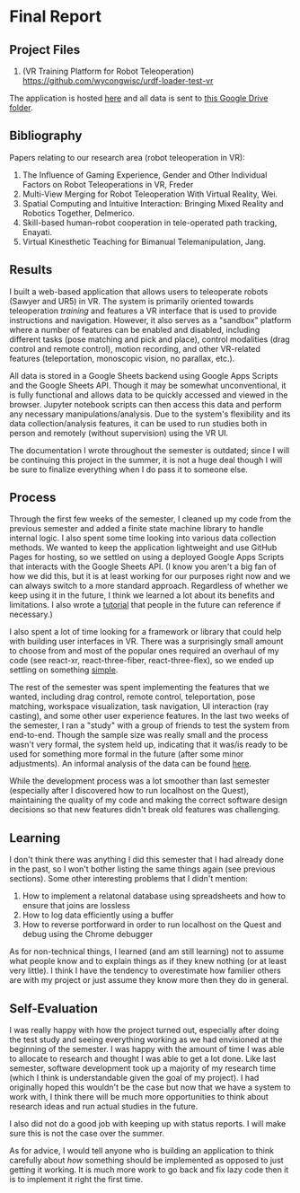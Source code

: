 # Final Report

## Project Files

1. (VR Training Platform for Robot Teleoperation) https://github.com/wycongwisc/urdf-loader-test-vr

The application is hosted [here](https://wycongwisc.github.io/urdf-loader-test-vr/) and all data is sent to [this Google Drive folder](https://drive.google.com/drive/folders/1T90hAXaHdQIh-kv27N346yu3MOC9gFvM?usp=sharing).

## Bibliography

Papers relating to our research area (robot teleoperation in VR):

1. The Influence of Gaming Experience, Gender and Other Individual Factors on Robot Teleoperations in VR, Freder
1. Multi-View Merging for Robot Teleoperation With Virtual Reality, Wei.
1. Spatial Computing and Intuitive Interaction: Bringing Mixed Reality and Robotics Together, Delmerico.
1. Skill-based human–robot cooperation in tele-operated path tracking, Enayati.
1. Virtual Kinesthetic Teaching for Bimanual Telemanipulation, Jang.


## Results

I built a web-based application that allows users to teleoperate robots (Sawyer and UR5) in VR. The system is primarily oriented towards teleoperation *training* and features a VR interface that is used to provide instructions and navigation. However, it also serves as a "sandbox" platform where a number of features can be enabled and disabled, including different tasks (pose matching and pick and place), control modalities (drag control and remote control), motion recording, and other VR-related features (teleportation, monoscopic vision, no parallax, etc.).

All data is stored in a Google Sheets backend using Google Apps Scripts and the Google Sheets API. Though it may be somewhat unconventional, it is fully functional and allows data to be quickly accessed and viewed in the browser. Jupyter notebook scripts can then access this data and perform any necessary manipulations/analysis. Due to the system's flexibility and its data collection/analysis features, it can be used to run studies both in person and remotely (without supervision) using the VR UI. 

The documentation I wrote throughout the semester is outdated; since I will be continuing this project in the summer, it is not a huge deal though I will be sure to finalize everything when I do pass it to someone else.

## Process

Through the first few weeks of the semester, I cleaned up my code from the previous semester and added a finite state machine library to handle internal logic. I also spent some time looking into various data collection methods. We wanted to keep the application lightweight and use GitHub Pages for hosting, so we settled on using a deployed Google Apps Scripts that interacts with the Google Sheets API. (I know you aren't a big fan of how we did this, but it is at least working for our purposes right now and we can always switch to a more standard approach. Regardless of whether we keep using it in the future, I think we learned a lot about its benefits and limitations. I also wrote a [tutorial](https://github.com/wycongwisc/urdf-loader-test-vr/blob/master/google-sheets-api-tutorial.md) that people in the future can reference if necessary.)

I also spent a lot of time looking for a framework or library that could help with building user interfaces in VR. There was a surprisingly small amount to choose from and most of the popular ones required an overhaul of my code (see react-xr, react-three-fiber, react-three-flex), so we ended up settling on something [simple](https://github.com/felixmariotto/three-mesh-ui).

The rest of the semester was spent implementing the features that we wanted, including drag control, remote control, teleportation, pose matching, workspace visualization, task navigation, UI interaction (ray casting), and some other user experience features. In the last two weeks of the semester, I ran a "study" with a group of friends to test the system from end-to-end. Though the sample size was really small and the process wasn't very formal, the system held up, indicating that it was/is ready to be used for something more formal in the future (after some minor adjustments). An informal analysis of the data can be found [here](https://colab.research.google.com/drive/1psiZMpPRj4CqYt5aRHmWur2hjQKrv-7e?usp=sharing).

While the development process was a lot smoother than last semester (especially after I discovered how to run localhost on the Quest), maintaining the quality of my code and making the correct software design decisions so that new features didn't break old features was challenging. 

## Learning

I don't think there was anything I did this semester that I had already done in the past, so I won't bother listing the same things again (see previous sections). Some other interesting problems that I didn't mention:
1. How to implement a relatonal database using spreadsheets and how to ensure that joins are lossless
1. How to log data efficiently using a buffer
1. How to reverse portforward in order to run localhost on the Quest and debug using the Chrome debugger

As for non-technical things, I learned (and am still learning) not to assume what people know and to explain things as if they knew nothing (or at least very little). I think I have the tendency to overestimate how familier others are with my project or just assume they know more then they do in general.

## Self-Evaluation

I was really happy with how the project turned out, especially after doing the test study and seeing everything working as we had envisioned at the beginning of the semester. I was happy with the amount of time I was able to allocate to research and thought I was able to get a lot done. Like last semester, software development took up a majority of my research time (which I think is understandable given the goal of my project). I had originally hoped this wouldn't be the case but now that we have a system to work with, I think there will be much more opportunities to think about research ideas and run actual studies in the future.

I also did not do a good job with keeping up with status reports. I will make sure this is not the case over the summer.

As for advice, I would tell anyone who is building an application to think carefully about *how* something should be implemented as opposed to just getting it working. It is much more work to go back and fix lazy code then it is to implement it right the first time.
